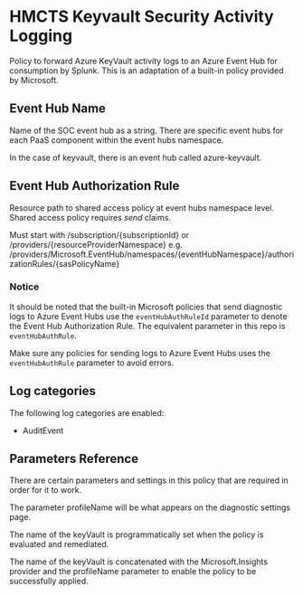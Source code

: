 # HMCTS Keyvault Security Activity Logging

Policy to forward Azure KeyVault activity logs to an Azure Event Hub for consumption by Splunk.
This is an adaptation of a built-in policy provided by Microsoft.

## Event Hub Name
Name of the SOC event hub as a string. There are specific event hubs for each PaaS component within the event hubs namespace.

In the case of keyvault, there is an event hub called azure-keyvault.

## Event Hub Authorization Rule
Resource path to shared access policy at event hubs namespace level. Shared access policy requires *send* claims.

Must start with /subscription/{subscriptionId} or /providers/{resourceProviderNamespace}
e.g. /providers/Microsoft.EventHub/namespaces/{eventHubNamespace}/authorizationRules/{sasPolicyName}

### Notice

It should be noted that the built-in Microsoft policies that send diagnostic logs to Azure Event Hubs use the `eventHubAuthRuleId` parameter to denote the Event Hub Authorization Rule. The equivalent parameter in this repo is `eventHubAuthRule`.

Make sure any policies for sending logs to Azure Event Hubs uses the `eventHubAuthRule` parameter to avoid errors.

## Log categories

The following log categories are enabled:

* AuditEvent

## Parameters Reference

There are certain parameters and settings in this policy that are required in order for it to work.

The parameter profileName will be what appears on the diagnostic settings page.

The name of the keyVault is programmatically set when the policy is evaluated and remediated.

The name of the keyVault is concatenated with the Microsoft.Insights provider and the profileName parameter to enable the policy to be successfully applied.
